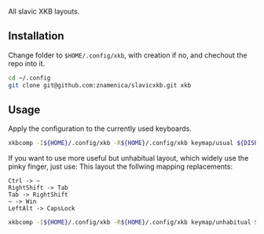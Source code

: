 All slavic XKB layouts.

## Installation
   
Change folder to ```$HOME/.config/xkb```, with creation if no, and chechout the repo into it.

```sh
cd ~/.config
git clone git@github.com:znamenica/slavicxkb.git xkb
```

## Usage

Apply the configuration to the currently used keyboards.

```sh
xkbcomp -I${HOME}/.config/xkb -R${HOME}/.config/xkb keymap/usual ${DISPLAY}
```

If you want to use more useful but unhabitual layout, which widely use the pinky finger, just use:
This layout the follwing mapping replacements:

```
Ctrl -> ~
RightShift -> Tab
Tab -> RightShift
~ -> Win
LeftAlt -> CapsLock
```

```sh
xkbcomp -I${HOME}/.config/xkb -R${HOME}/.config/xkb keymap/unhabitual ${DISPLAY}
```
